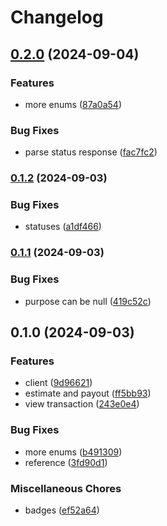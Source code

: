# Changelog

## [0.2.0](https://www.github.com/brokeyourbike/yogupay-api-client-php/compare/v0.1.2...v0.2.0) (2024-09-04)


### Features

* more enums ([87a0a54](https://www.github.com/brokeyourbike/yogupay-api-client-php/commit/87a0a549e9bb804a95adcb10575c777c78e6f322))


### Bug Fixes

* parse status response ([fac7fc2](https://www.github.com/brokeyourbike/yogupay-api-client-php/commit/fac7fc2e3cc2ffbd6a060dc575dab6a1cdb92e98))

### [0.1.2](https://www.github.com/brokeyourbike/yogupay-api-client-php/compare/v0.1.1...v0.1.2) (2024-09-03)


### Bug Fixes

* statuses ([a1df466](https://www.github.com/brokeyourbike/yogupay-api-client-php/commit/a1df466bf8306fc5d15162e8ecdf2f428f464c75))

### [0.1.1](https://www.github.com/brokeyourbike/yogupay-api-client-php/compare/v0.1.0...v0.1.1) (2024-09-03)


### Bug Fixes

* purpose can be null ([419c52c](https://www.github.com/brokeyourbike/yogupay-api-client-php/commit/419c52c85c91b435207ee9f80b375ae66f54767e))

## 0.1.0 (2024-09-03)


### Features

* client ([9d96621](https://www.github.com/brokeyourbike/yogupay-api-client-php/commit/9d96621d3fd0be99275fd2b6f90bb7a5cab14055))
* estimate and payout ([ff5bb93](https://www.github.com/brokeyourbike/yogupay-api-client-php/commit/ff5bb934a4dafc5cbd740939b229bb395d3a54a5))
* view transaction ([243e0e4](https://www.github.com/brokeyourbike/yogupay-api-client-php/commit/243e0e463e06aaf7fbde630feb6a58ccf01cf683))


### Bug Fixes

* more enums ([b491309](https://www.github.com/brokeyourbike/yogupay-api-client-php/commit/b491309a4ea83e2f5309f605f861c39205309284))
* reference ([3fd90d1](https://www.github.com/brokeyourbike/yogupay-api-client-php/commit/3fd90d17de615d973df49f682c12e87eb175e762))


### Miscellaneous Chores

* badges ([ef52a64](https://www.github.com/brokeyourbike/yogupay-api-client-php/commit/ef52a6478920057e37c70cf39453173ca65d0045))
